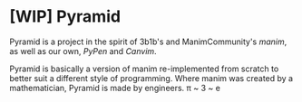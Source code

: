 # [WIP] Pyramid

Pyramid is a project in the spirit of 3b1b's and ManimCommunity's *manim*, as well as our own, *PyPen* and *Canvim*.

Pyramid is basically a version of manim re-implemented from scratch to better suit a different style of programming. Where manim was created by a mathematician, Pyramid is made by engineers. π ~ 3 ~ e
